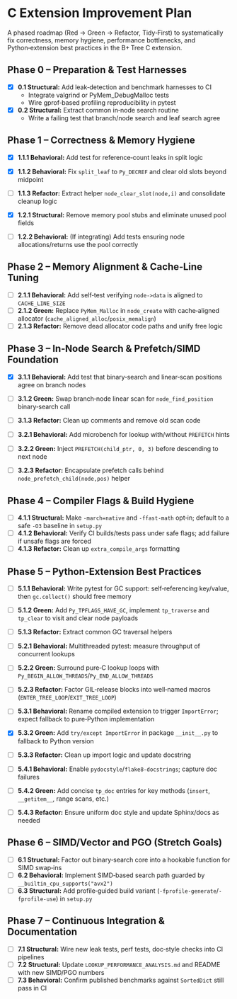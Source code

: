 # C Extension Improvement Plan

A phased roadmap (Red → Green → Refactor, Tidy‑First) to systematically fix correctness, memory hygiene, performance bottlenecks, and Python‑extension best practices in the B+ Tree C extension.

## Phase 0 – Preparation & Test Harnesses

- [x] **0.1 Structural:** Add leak‑detection and benchmark harnesses to CI
  - Integrate valgrind or PyMem_DebugMalloc tests
  - Wire gprof‑based profiling reproducibility in pytest
- [x] **0.2 Structural:** Extract common in‑node search routine
  - Write a failing test that branch/node search and leaf search agree

## Phase 1 – Correctness & Memory Hygiene

- [x] **1.1.1 Behavioral:** Add test for reference‑count leaks in split logic
- [x] **1.1.2 Behavioral:** Fix `split_leaf` to `Py_DECREF` and clear old slots beyond midpoint
- [ ] **1.1.3 Refactor:** Extract helper `node_clear_slot(node,i)` and consolidate cleanup logic

- [x] **1.2.1 Structural:** Remove memory pool stubs and eliminate unused pool fields
- [ ] **1.2.2 Behavioral:** (If integrating) Add tests ensuring node allocations/returns use the pool correctly

## Phase 2 – Memory Alignment & Cache‑Line Tuning

- [ ] **2.1.1 Behavioral:** Add self‑test verifying `node->data` is aligned to `CACHE_LINE_SIZE`
- [ ] **2.1.2 Green:** Replace `PyMem_Malloc` in `node_create` with cache‑aligned allocator (`cache_aligned_alloc`/`posix_memalign`)
- [ ] **2.1.3 Refactor:** Remove dead allocator code paths and unify free logic

## Phase 3 – In‑Node Search & Prefetch/SIMD Foundation

- [x] **3.1.1 Behavioral:** Add test that binary‑search and linear‑scan positions agree on branch nodes
- [ ] **3.1.2 Green:** Swap branch‑node linear scan for `node_find_position` binary‑search call
- [ ] **3.1.3 Refactor:** Clean up comments and remove old scan code

- [ ] **3.2.1 Behavioral:** Add microbench for lookup with/without `PREFETCH` hints
- [ ] **3.2.2 Green:** Inject `PREFETCH(child_ptr, 0, 3)` before descending to next node
- [ ] **3.2.3 Refactor:** Encapsulate prefetch calls behind `node_prefetch_child(node,pos)` helper

## Phase 4 – Compiler Flags & Build Hygiene

- [ ] **4.1.1 Structural:** Make `-march=native` and `-ffast-math` opt‑in; default to a safe `-O3` baseline in `setup.py`
- [ ] **4.1.2 Behavioral:** Verify CI builds/tests pass under safe flags; add failure if unsafe flags are forced
- [ ] **4.1.3 Refactor:** Clean up `extra_compile_args` formatting

## Phase 5 – Python‑Extension Best Practices

- [ ] **5.1.1 Behavioral:** Write pytest for GC support: self‑referencing key/value, then `gc.collect()` should free memory
- [ ] **5.1.2 Green:** Add `Py_TPFLAGS_HAVE_GC`, implement `tp_traverse` and `tp_clear` to visit and clear node payloads
- [ ] **5.1.3 Refactor:** Extract common GC traversal helpers

- [ ] **5.2.1 Behavioral:** Multithreaded pytest: measure throughput of concurrent lookups
- [ ] **5.2.2 Green:** Surround pure‑C lookup loops with `Py_BEGIN_ALLOW_THREADS`/`Py_END_ALLOW_THREADS`
- [ ] **5.2.3 Refactor:** Factor GIL‑release blocks into well‑named macros (`ENTER_TREE_LOOP`/`EXIT_TREE_LOOP`)

- [ ] **5.3.1 Behavioral:** Rename compiled extension to trigger `ImportError`; expect fallback to pure‑Python implementation
- [x] **5.3.2 Green:** Add `try/except ImportError` in package `__init__.py` to fallback to Python version
- [ ] **5.3.3 Refactor:** Clean up import logic and update docstring

- [ ] **5.4.1 Behavioral:** Enable `pydocstyle`/`flake8-docstrings`; capture doc failures
- [ ] **5.4.2 Green:** Add concise `tp_doc` entries for key methods (`insert`, `__getitem__`, range scans, etc.)
- [ ] **5.4.3 Refactor:** Ensure uniform doc style and update Sphinx/docs as needed

## Phase 6 – SIMD/Vector and PGO (Stretch Goals)

- [ ] **6.1 Structural:** Factor out binary‑search core into a hookable function for SIMD swap‑ins
- [ ] **6.2 Behavioral:** Implement SIMD‑based search path guarded by `__builtin_cpu_supports("avx2")`
- [ ] **6.3 Structural:** Add profile‑guided build variant (`-fprofile-generate`/`-fprofile-use`) in `setup.py`

## Phase 7 – Continuous Integration & Documentation

- [ ] **7.1 Structural:** Wire new leak tests, perf tests, doc‑style checks into CI pipelines
- [ ] **7.2 Structural:** Update `LOOKUP_PERFORMANCE_ANALYSIS.md` and README with new SIMD/PGO numbers
- [ ] **7.3 Behavioral:** Confirm published benchmarks against `SortedDict` still pass in CI